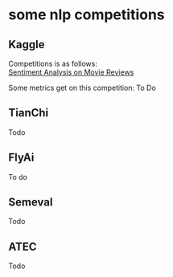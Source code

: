 # some nlp competitions 

## Kaggle
Competitions is as follows:  
[Sentiment Analysis on Movie Reviews](https://www.kaggle.com/c/sentiment-analysis-on-movie-reviews)

Some metrics get on this competition: To Do 


## TianChi 
Todo



## FlyAi
To do
 


## Semeval
Todo

## ATEC
Todo
